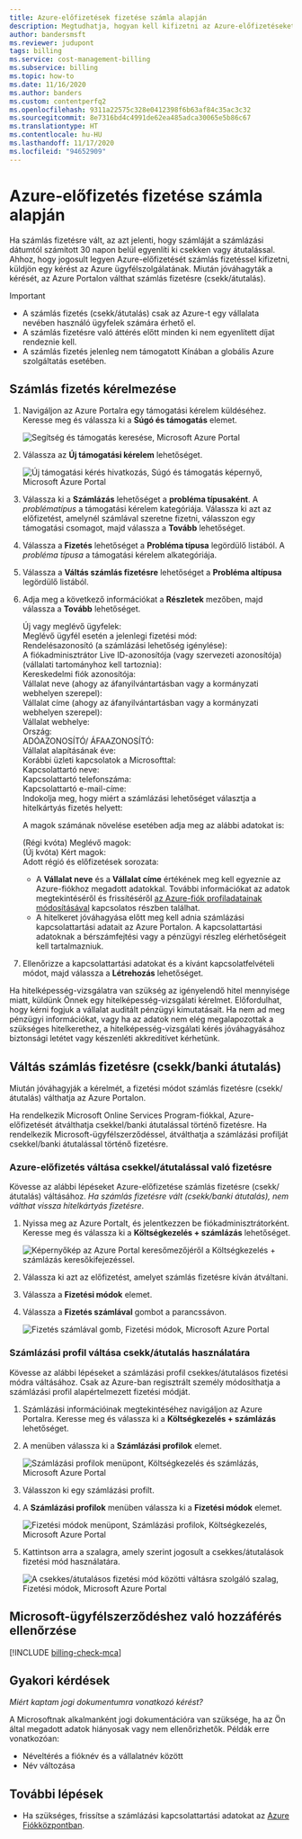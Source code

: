 ```yaml
---
title: Azure-előfizetések fizetése számla alapján
description: Megtudhatja, hogyan kell kifizetni az Azure-előfizetéseket számla alapján. Gyakori kérdések és további erőforrások megtekintése.
author: bandersmsft
ms.reviewer: judupont
tags: billing
ms.service: cost-management-billing
ms.subservice: billing
ms.topic: how-to
ms.date: 11/16/2020
ms.author: banders
ms.custom: contentperfq2
ms.openlocfilehash: 9311a22575c328e0412398f6b63af84c35ac3c32
ms.sourcegitcommit: 8e7316bd4c4991de62ea485adca30065e5b86c67
ms.translationtype: HT
ms.contentlocale: hu-HU
ms.lasthandoff: 11/17/2020
ms.locfileid: "94652909"
---
```

# <a name="pay-for-your-azure-subscription-by-invoice"></a>Azure-előfizetés fizetése számla alapján

Ha számlás fizetésre vált, az azt jelenti, hogy számláját a számlázási dátumtól számított 30 napon belül egyenlíti ki csekken vagy átutalással. Ahhoz, hogy jogosult legyen Azure-előfizetését számlás fizetéssel kifizetni, küldjön egy kérést az Azure ügyfélszolgálatának. Miután jóváhagyták a kérését, az Azure Portalon válthat számlás fizetésre (csekk/átutalás).

> [!IMPORTANT]
> * A számlás fizetés (csekk/átutalás) csak az Azure-t egy vállalata nevében használó ügyfelek számára érhető el.
> * A számlás fizetésre való áttérés előtt minden ki nem egyenlített díjat rendeznie kell.
> * A számlás fizetés jelenleg nem támogatott Kínában a globális Azure szolgáltatás esetében.

## <a name="request-to-pay-by-invoice"></a>Számlás fizetés kérelmezése

1. Navigáljon az Azure Portalra egy támogatási kérelem küldéséhez. Keresse meg és válassza ki a **Súgó és támogatás** elemet.

    ![Segítség és támogatás keresése, Microsoft Azure Portal](./media/pay-by-invoice/search-for-help-and-support.png)

2. Válassza az **Új támogatási kérelem** lehetőséget.

    ![Új támogatási kérés hivatkozás, Súgó és támogatás képernyő, Microsoft Azure Portal](./media/pay-by-invoice/help-and-support.png)

2. Válassza ki a **Számlázás** lehetőséget a **probléma típusaként**. A *problématípus* a támogatási kérelem kategóriája. Válassza ki azt az előfizetést, amelynél számlával szeretne fizetni, válasszon egy támogatási csomagot, majd válassza a **Tovább** lehetőséget.

3. Válassza a **Fizetés** lehetőséget a **Probléma típusa** legördülő listából. A *probléma típusa* a támogatási kérelem alkategóriája.

4. Válassza a **Váltás számlás fizetésre** lehetőséget a **Probléma altípusa** legördülő listából.

5. Adja meg a következő információkat a **Részletek** mezőben, majd válassza a **Tovább** lehetőséget.

     Új vagy meglévő ügyfelek:<br>
     Meglévő ügyfél esetén a jelenlegi fizetési mód:<br>
     Rendelésazonosító (a számlázási lehetőség igénylése):<br>
     A fiókadminisztrátor Live ID-azonosítója (vagy szervezeti azonosítója) (vállalati tartományhoz kell tartoznia):<br>
     Kereskedelmi fiók azonosítója:<br>
     Vállalat neve (ahogy az áfanyilvántartásban vagy a kormányzati webhelyen szerepel):<br>
     Vállalat címe (ahogy az áfanyilvántartásban vagy a kormányzati webhelyen szerepel):<br>
     Vállalat webhelye:<br>
     Ország:<br>
     ADÓAZONOSÍTÓ/ ÁFAAZONOSÍTÓ:<br>
     Vállalat alapításának éve:<br>
     Korábbi üzleti kapcsolatok a Microsofttal:<br>
     Kapcsolattartó neve:<br>
     Kapcsolattartó telefonszáma:<br>
     Kapcsolattartó e-mail-címe:<br>
     Indokolja meg, hogy miért a számlázási lehetőséget választja a hitelkártyás fizetés helyett:<br>

     A magok számának növelése esetében adja meg az alábbi adatokat is:<br>

     (Régi kvóta) Meglévő magok:<br>
     (Új kvóta) Kért magok:<br>
     Adott régió és előfizetések sorozata:<br>

    - A **Vállalat neve** és a **Vállalat címe** értékének meg kell egyeznie az Azure-fiókhoz megadott adatokkal. További információkat az adatok megtekintéséről és frissítéséről [az Azure-fiók profiladatainak módosításával](change-azure-account-profile.md) kapcsolatos részben találhat.
    - A hitelkeret jóváhagyása előtt meg kell adnia számlázási kapcsolattartási adatait az Azure Portalon. A kapcsolattartási adatoknak a bérszámfejtési vagy a pénzügyi részleg elérhetőségeit kell tartalmazniuk.

6. Ellenőrizze a kapcsolattartási adatokat és a kívánt kapcsolatfelvételi módot, majd válassza a **Létrehozás** lehetőséget.

Ha hitelképesség-vizsgálatra van szükség az igényelendő hitel mennyisége miatt, küldünk Önnek egy hitelképesség-vizsgálati kérelmet. Előfordulhat, hogy kérni fogjuk a vállalat auditált pénzügyi kimutatásait. Ha nem ad meg pénzügyi információkat, vagy ha az adatok nem elég megalapozottak a szükséges hitelkerethez, a hitelképesség-vizsgálati kérés jóváhagyásához biztonsági letétet vagy készenléti akkreditívet kérhetünk.

## <a name="switch-to-invoice-pay-checkwire-transfer"></a>Váltás számlás fizetésre (csekk/banki átutalás)

Miután jóváhagyják a kérelmét, a fizetési módot számlás fizetésre (csekk/átutalás) válthatja az Azure Portalon.

Ha rendelkezik Microsoft Online Services Program-fiókkal, Azure-előfizetését átválthatja csekkel/banki átutalással történő fizetésre. Ha rendelkezik Microsoft-ügyfélszerződéssel, átválthatja a számlázási profilját csekkel/banki átutalással történő fizetésre.

### <a name="switch-azure-subscription-to-checkwire-transfer"></a>Azure-előfizetés váltása csekkel/átutalással való fizetésre

Kövesse az alábbi lépéseket Azure-előfizetése számlás fizetésre (csekk/átutalás) váltásához. *Ha számlás fizetésre vált (csekk/banki átutalás), nem válthat vissza hitelkártyás fizetésre*.

1. Nyissa meg az Azure Portalt, és jelentkezzen be fiókadminisztrátorként. Keresse meg és válassza ki a **Költségkezelés + számlázás** lehetőséget.

    ![Képernyőkép az Azure Portal keresőmezőjéről a Költségkezelés + számlázás keresőkifejezéssel.](./media/pay-by-invoice/search.png)

1. Válassza ki azt az előfizetést, amelyet számlás fizetésre kíván átváltani.
1. Válassza a **Fizetési módok** elemet.
1. Válassza a **Fizetés számlával** gombot a parancssávon.

    ![Fizetés számlával gomb, Fizetési módok, Microsoft Azure Portal](./media/pay-by-invoice/pay-by-invoice.png)

### <a name="switch-billing-profile-to-checkwire-transfer"></a>Számlázási profil váltása csekk/átutalás használatára

Kövesse az alábbi lépéseket a számlázási profil csekkes/átutalásos fizetési módra váltásához. Csak az Azure-ban regisztrált személy módosíthatja a számlázási profil alapértelmezett fizetési módját.

1. Számlázási információinak megtekintéséhez navigáljon az Azure Portalra. Keresse meg és válassza ki a **Költségkezelés + számlázás** lehetőséget.
1. A menüben válassza ki a **Számlázási profilok** elemet.

    ![Számlázási profilok menüpont, Költségkezelés és számlázás, Microsoft Azure Portal](./media/pay-by-invoice/billing-profile.png)

1. Válasszon ki egy számlázási profilt.
1. A **Számlázási profilok** menüben válassza ki a **Fizetési módok** elemet.

   ![Fizetési módok menüpont, Számlázási profilok, Költségkezelés, Microsoft Azure Portal](./media/pay-by-invoice/billing-profile-payment-methods.png)

1. Kattintson arra a szalagra, amely szerint jogosult a csekkes/átutalások fizetési mód használatára.

    ![A csekkes/átutalásos fizetési mód közötti váltásra szolgáló szalag, Fizetési módok, Microsoft Azure Portal](./media/pay-by-invoice/customer-led-switch-to-invoice.png)

## <a name="check-access-to-a-microsoft-customer-agreement"></a>Microsoft-ügyfélszerződéshez való hozzáférés ellenőrzése
[!INCLUDE [billing-check-mca](../../../includes/billing-check-mca.md)]

## <a name="frequently-asked-questions"></a>Gyakori kérdések

*Miért kaptam jogi dokumentumra vonatkozó kérést?*

A Microsoftnak alkalmanként jogi dokumentációra van szüksége, ha az Ön által megadott adatok hiányosak vagy nem ellenőrizhetők. Példák erre vonatkozóan:

* Néveltérés a fióknév és a vállalatnév között
* Név változása

## <a name="next-steps"></a>További lépések

* Ha szükséges, frissítse a számlázási kapcsolattartási adatokat az [Azure Fiókközpontban](https://account.azure.com/Profile).
